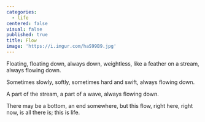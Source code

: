 ```yaml
---
categories:
  - life
centered: false
visual: false
published: true
title: Flow
image: 'https://i.imgur.com/haS99B9.jpg'
---
```

Floating, 
floating down, 
always down, 
weightless, 
like a feather on a stream, 
always flowing down. 

Sometimes slowly, softly, 
sometimes hard and swift, 
always flowing down. 

A part of the stream, 
a part of a wave, 
always flowing down. 

There may be a bottom, 
an end somewhere, 
but this flow, 
right here, right now,
is all there is;
this is life.
